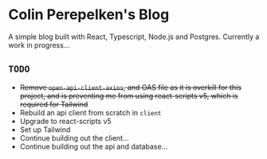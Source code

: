 # Colin Perepelken's Blog

A simple blog built with React, Typescript, Node.js and Postgres. Currently a work in progress...

## `TODO`

- ~~Remove `open-api-client-axios`, and OAS file as it is overkill for this project, and is preventing me from using react-scripts v5, which is required for Tailwind~~
- Rebuild an api client from scratch in `client`
- Upgrade to react-scripts v5
- Set up Tailwind
- Continue building out the client...
- Continue building out the api and database...

